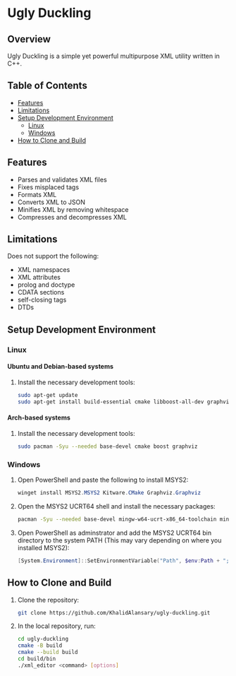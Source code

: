 # Ugly Duckling

## Overview

Ugly Duckling is a simple yet powerful multipurpose XML utility written in C++.

## Table of Contents

- [Features](#features)
- [Limitations](#limitations)
- [Setup Development Environment](#setup-development-environment)
  - [Linux](#linux)
  - [Windows](#windows)
- [How to Clone and Build](#how-to-clone-and-build)

## Features

- Parses and validates XML files
- Fixes misplaced tags
- Formats XML
- Converts XML to JSON
- Minifies XML by removing whitespace
- Compresses and decompresses XML

## Limitations

Does not support the following:

- XML namespaces
- XML attributes
- prolog and doctype
- CDATA sections
- self-closing tags
- DTDs

## Setup Development Environment

### Linux

#### Ubuntu and Debian-based systems

1. Install the necessary development tools:
   ```bash
   sudo apt-get update
   sudo apt-get install build-essential cmake libboost-all-dev graphviz
   ```

#### Arch-based systems

1. Install the necessary development tools:
   ```bash
   sudo pacman -Syu --needed base-devel cmake boost graphviz
   ```

### Windows

1. Open PowerShell and paste the following to install MSYS2:
   ```powershell
   winget install MSYS2.MSYS2 Kitware.CMake Graphviz.Graphviz
   ```
2. Open the MSYS2 UCRT64 shell and install the necessary packages:
   ```bash
   pacman -Syu --needed base-devel mingw-w64-ucrt-x86_64-toolchain mingw-w64-ucrt-x86_64-boost mingw-w64-ucrt-x86_64-graphviz
   ```
3. Open PowerShell as adminstrator and add the MSYS2 UCRT64 bin directory to the system PATH (This may vary depending on where you installed MSYS2):
   ```powershell
   [System.Environment]::SetEnvironmentVariable("Path", $env:Path + ";C:\msys64\ucrt64\bin", [System.EnvironmentVariableTarget]::Machine)
   ```

## How to Clone and Build

1. Clone the repository:
   ```sh
   git clone https://github.com/KhalidAlansary/ugly-duckling.git
   ```
2. In the local repository, run:
   ```sh
   cd ugly-duckling
   cmake -B build
   cmake --build build
   cd build/bin
   ./xml_editor <command> [options]
   ```
